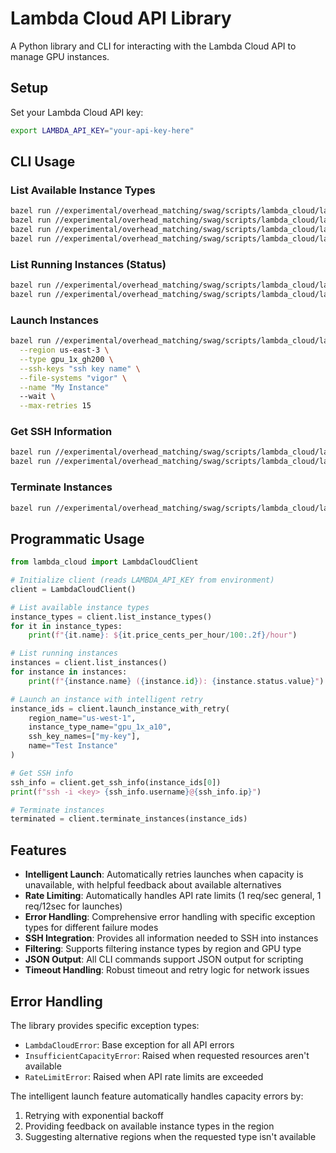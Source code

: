 # Lambda Cloud API Library

A Python library and CLI for interacting with the Lambda Cloud API to manage GPU instances.

## Setup

Set your Lambda Cloud API key:
```bash
export LAMBDA_API_KEY="your-api-key-here"
```

## CLI Usage

### List Available Instance Types
```bash
bazel run //experimental/overhead_matching/swag/scripts/lambda_cloud/lambda_api:cli -- list-types
bazel run //experimental/overhead_matching/swag/scripts/lambda_cloud/lambda_api:cli -- list-types --region us-east-3
bazel run //experimental/overhead_matching/swag/scripts/lambda_cloud/lambda_api:cli -- list-types --gpu-type gpu_1x_gh200
bazel run //experimental/overhead_matching/swag/scripts/lambda_cloud/lambda_api:cli -- list-types --json
```

### List Running Instances (Status)
```bash
bazel run //experimental/overhead_matching/swag/scripts/lambda_cloud/lambda_api:cli -- list-instances
bazel run //experimental/overhead_matching/swag/scripts/lambda_cloud/lambda_api:cli -- list-instances --json
```

### Launch Instances
```bash
bazel run //experimental/overhead_matching/swag/scripts/lambda_cloud/lambda_api:cli -- launch \
  --region us-east-3 \
  --type gpu_1x_gh200 \
  --ssh-keys "ssh key name" \
  --file-systems "vigor" \
  --name "My Instance"
  --wait \
  --max-retries 15
```

### Get SSH Information
```bash
bazel run //experimental/overhead_matching/swag/scripts/lambda_cloud/lambda_api:cli -- ssh <instance-id>
bazel run //experimental/overhead_matching/swag/scripts/lambda_cloud/lambda_api:cli -- ssh <instance-id> --json
```

### Terminate Instances
```bash
bazel run //experimental/overhead_matching/swag/scripts/lambda_cloud/lambda_api:cli -- terminate <instance-id>
```

## Programmatic Usage

```python
from lambda_cloud import LambdaCloudClient

# Initialize client (reads LAMBDA_API_KEY from environment)
client = LambdaCloudClient()

# List available instance types
instance_types = client.list_instance_types()
for it in instance_types:
    print(f"{it.name}: ${it.price_cents_per_hour/100:.2f}/hour")

# List running instances
instances = client.list_instances()
for instance in instances:
    print(f"{instance.name} ({instance.id}): {instance.status.value}")

# Launch an instance with intelligent retry
instance_ids = client.launch_instance_with_retry(
    region_name="us-west-1",
    instance_type_name="gpu_1x_a10",
    ssh_key_names=["my-key"],
    name="Test Instance"
)

# Get SSH info
ssh_info = client.get_ssh_info(instance_ids[0])
print(f"ssh -i <key> {ssh_info.username}@{ssh_info.ip}")

# Terminate instances
terminated = client.terminate_instances(instance_ids)
```

## Features

- **Intelligent Launch**: Automatically retries launches when capacity is unavailable, with helpful feedback about available alternatives
- **Rate Limiting**: Automatically handles API rate limits (1 req/sec general, 1 req/12sec for launches)
- **Error Handling**: Comprehensive error handling with specific exception types for different failure modes
- **SSH Integration**: Provides all information needed to SSH into instances
- **Filtering**: Supports filtering instance types by region and GPU type
- **JSON Output**: All CLI commands support JSON output for scripting
- **Timeout Handling**: Robust timeout and retry logic for network issues

## Error Handling

The library provides specific exception types:
- `LambdaCloudError`: Base exception for all API errors
- `InsufficientCapacityError`: Raised when requested resources aren't available
- `RateLimitError`: Raised when API rate limits are exceeded

The intelligent launch feature automatically handles capacity errors by:
1. Retrying with exponential backoff
2. Providing feedback on available instance types in the region
3. Suggesting alternative regions when the requested type isn't available